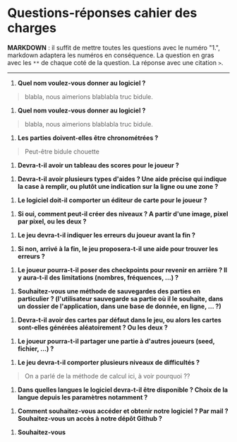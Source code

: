 # Questions-réponses cahier des charges

**MARKDOWN** : il suffit de mettre toutes les questions avec le numéro "1.", markdown adaptera les numéros en conséquence.
La question en gras avec les `**` de chaque coté de la question.
La réponse avec une citation `>`.

---

1. **Quel nom voulez-vous donner au logiciel ?**
> blabla, nous aimerions blablabla truc bidule.

1. **Quel nom voulez-vous donner au logiciel ?**
> blabla, nous aimerions blablabla truc bidule.

1. **Les parties doivent-elles être chronométrées ?**
> Peut-être bidule chouette

1. **Devra-t-il avoir un tableau des scores pour le joueur ?**
> 

1. **Devra-t-il avoir plusieurs types d'aides ? Une aide précise qui indique la case à remplir, ou plutôt une indication sur la ligne ou une zone ?**
>

1. **Le logiciel doit-il comporter un éditeur de carte pour le joueur ?**
> 

1. **Si oui, comment peut-il créer des niveaux ? A partir d'une image, pixel par pixel, ou les deux ?**
> 

1. **Le jeu devra-t-il indiquer les erreurs du joueur avant la fin ?**
>

1. **Si non, arrivé à la fin, le jeu proposera-t-il une aide pour trouver les erreurs ?**
>

1. **Le joueur pourra-t-il poser des checkpoints pour revenir en arrière ? Il y aura-t-il des limitations (nombres, fréquences, ...) ?**
>

1. **Souhaitez-vous une méthode de sauvegardes des parties en particulier ? (l'utilisateur sauvegarde sa partie où il le souhaite, dans un dossier de l'application, dans une base de donnée, en ligne, ... ?)**
>

1. **Devra-t-il avoir des cartes par défaut dans le jeu, ou alors les cartes sont-elles générées aléatoirement ? Ou les deux ?**
>

1. **Le joueur pourra-t-il partager une partie à d'autres joueurs (seed, fichier, ...) ?**
>

1. **Le jeu devra-t-il comporter plusieurs niveaux de difficultés ?**
> On a parlé de la méthode de calcul ici, à voir pourquoi ??
>

1. **Dans quelles langues le logiciel devra-t-il être disponible ? Choix de la langue depuis les paramètres notamment ?**
>




1. **Comment souhaitez-vous accéder et obtenir notre logiciel ? Par mail ? Souhaitez-vous un accès à notre dépôt Github ?**
>

1. **Souhaitez-vous**






 